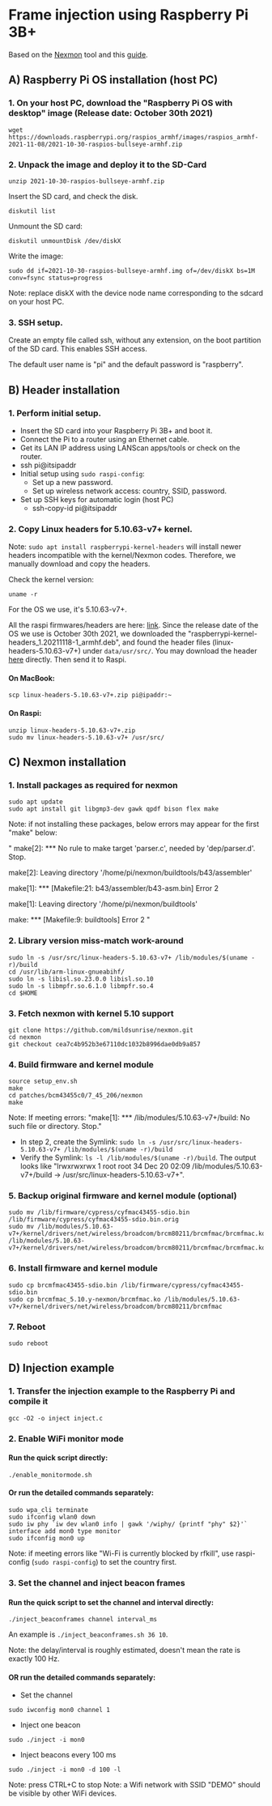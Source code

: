 # Frame injection using Raspberry Pi 3B+
Based on the [Nexmon](https://github.com/seemoo-lab/nexmon) tool and this [guide](https://github.com/seemoo-lab/nexmon/issues/505).

## A) Raspberry Pi OS installation (host PC)
### 1. On your host PC, download the "Raspberry Pi OS with desktop" image (Release date: October 30th 2021)

```
wget https://downloads.raspberrypi.org/raspios_armhf/images/raspios_armhf-2021-11-08/2021-10-30-raspios-bullseye-armhf.zip
```

### 2. Unpack the image and deploy it to the SD-Card

```
unzip 2021-10-30-raspios-bullseye-armhf.zip
```
Insert the SD card, and check the disk.
```
diskutil list
```
Unmount the SD card:
```
diskutil unmountDisk /dev/diskX
```
Write the image:
```
sudo dd if=2021-10-30-raspios-bullseye-armhf.img of=/dev/diskX bs=1M conv=fsync status=progress
```

Note: replace diskX with the device node name corresponding to the sdcard on your host PC.


### 3. SSH setup.
Create an empty file called ssh, without any extension, on the boot partition of the SD card. This enables SSH access.

The default user name is "pi" and the default password is "raspberry".


## B) Header installation
### 1. Perform initial setup.
- Insert the SD card into your Raspberry Pi 3B+ and boot it.
- Connect the Pi to a router using an Ethernet cable.
- Get its LAN IP address using LANScan apps/tools or check on the router.
- ssh pi@itsipaddr
- Initial setup using ```sudo raspi-config```:
  - Set up a new password.
  - Set up wireless network access: country, SSID, password.
- Set up SSH keys for automatic login (host PC)
  - ssh-copy-id pi@itsipaddr

### 2. Copy Linux headers for 5.10.63-v7+ kernel.
Note: ```sudo apt install raspberrypi-kernel-headers``` will install newer headers incompatible with the kernel/Nexmon codes. Therefore, we manually download and copy the headers.

Check the kernel version: 
```
uname -r
```
For the OS we use, it's 5.10.63-v7+.

All the raspi firmwares/headers are here: [link](https://archive.raspberrypi.org/debian/pool/main/r/raspberrypi-firmware/).
Since the release date of the OS we use is October 30th 2021, we downloaded the "raspberrypi-kernel-headers_1.20211118-1_armhf.deb", and found the header files (linux-headers-5.10.63-v7+) under ```data/usr/src/```. You may download the header [here](https://drive.google.com/file/d/1i26VqE_eg4gF0iBQc5-3qULhTLEkR1I8/view?usp=sharing) directly. Then send it to Raspi.

#### On MacBook:
```
scp linux-headers-5.10.63-v7+.zip pi@ipaddr:~
```
#### On Raspi:
```
unzip linux-headers-5.10.63-v7+.zip
sudo mv linux-headers-5.10.63-v7+ /usr/src/
```

## C) Nexmon installation
### 1. Install packages as required for nexmon
```
sudo apt update
sudo apt install git libgmp3-dev gawk qpdf bison flex make
```
Note: if not installing these packages, below errors may appear for the first "make" below:

"
make[2]: *** No rule to make target 'parser.c', needed by 'dep/parser.d'.  Stop.

make[2]: Leaving directory '/home/pi/nexmon/buildtools/b43/assembler'

make[1]: *** [Makefile:21: b43/assembler/b43-asm.bin] Error 2

make[1]: Leaving directory '/home/pi/nexmon/buildtools'

make: *** [Makefile:9: buildtools] Error 2
"

### 2. Library version miss-match work-around

```
sudo ln -s /usr/src/linux-headers-5.10.63-v7+ /lib/modules/$(uname -r)/build
cd /usr/lib/arm-linux-gnueabihf/
sudo ln -s libisl.so.23.0.0 libisl.so.10
sudo ln -s libmpfr.so.6.1.0 libmpfr.so.4
cd $HOME
```

### 3. Fetch nexmon with kernel 5.10 support

```
git clone https://github.com/mildsunrise/nexmon.git
cd nexmon
git checkout cea7c4b952b3e67110dc1032b8996dae0db9a857
```

### 4. Build firmware and kernel module
```
source setup_env.sh
make
cd patches/bcm43455c0/7_45_206/nexmon
make
```

Note: If meeting errors: "make[1]: *** /lib/modules/5.10.63-v7+/build: No such file or directory.  Stop."
- In step 2, create the Symlink:
```sudo ln -s /usr/src/linux-headers-5.10.63-v7+ /lib/modules/$(uname -r)/build```
- Verify the Symlink:
```ls -l /lib/modules/$(uname -r)/build```. The output looks like "lrwxrwxrwx 1 root root 34 Dec 20 02:09 /lib/modules/5.10.63-v7+/build -> /usr/src/linux-headers-5.10.63-v7+".


### 5. Backup original firmware and kernel module (optional)
```
sudo mv /lib/firmware/cypress/cyfmac43455-sdio.bin /lib/firmware/cypress/cyfmac43455-sdio.bin.orig
sudo mv /lib/modules/5.10.63-v7+/kernel/drivers/net/wireless/broadcom/brcm80211/brcmfmac/brcmfmac.ko /lib/modules/5.10.63-v7+/kernel/drivers/net/wireless/broadcom/brcm80211/brcmfmac/brcmfmac.ko.orig
```
### 6. Install firmware and kernel module
```
sudo cp brcmfmac43455-sdio.bin /lib/firmware/cypress/cyfmac43455-sdio.bin
sudo cp brcmfmac_5.10.y-nexmon/brcmfmac.ko /lib/modules/5.10.63-v7+/kernel/drivers/net/wireless/broadcom/brcm80211/brcmfmac
```
### 7. Reboot
```
sudo reboot
```


## D) Injection example

### 1. Transfer the injection example to the Raspberry Pi and compile it
```
gcc -O2 -o inject inject.c
```

### 2. Enable WiFi monitor mode 

#### Run the quick script directly:
```
./enable_monitormode.sh
```
#### Or run the detailed commands separately:
```
sudo wpa_cli terminate
sudo ifconfig wlan0 down
sudo iw phy `iw dev wlan0 info | gawk '/wiphy/ {printf "phy" $2}'` interface add mon0 type monitor
sudo ifconfig mon0 up
```

Note: if meeting errors like "Wi-Fi is currently blocked by rfkill", use raspi-config (```sudo raspi-config```) to set the country first.


### 3. Set the channel and inject beacon frames
#### Run the quick script to set the channel and interval directly:
```
./inject_beaconframes channel interval_ms
```
An example is ```./inject_beaconframes.sh 36 10```.

Note: the delay/interval is roughly estimated, doesn't mean the rate is exactly 100 Hz.

#### OR run the detailed commands separately:
- Set the channel
```
sudo iwconfig mon0 channel 1
```

- Inject one beacon

```
sudo ./inject -i mon0
```

- Inject beacons every 100 ms
```
sudo ./inject -i mon0 -d 100 -l
```

Note: press CTRL+C to stop
Note: a Wifi network with SSID "DEMO" should be visible by other WiFi devices.



